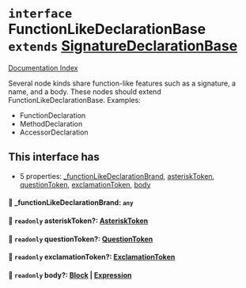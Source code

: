 # `interface` FunctionLikeDeclarationBase `extends` [SignatureDeclarationBase](../interface.SignatureDeclarationBase/README.md)

[Documentation Index](../README.md)

Several node kinds share function-like features such as a signature,
a name, and a body. These nodes should extend FunctionLikeDeclarationBase.
Examples:
- FunctionDeclaration
- MethodDeclaration
- AccessorDeclaration

## This interface has

- 5 properties:
[\_functionLikeDeclarationBrand](#-_functionlikedeclarationbrand-any),
[asteriskToken](#-readonly-asterisktoken-asterisktoken),
[questionToken](#-readonly-questiontoken-questiontoken),
[exclamationToken](#-readonly-exclamationtoken-exclamationtoken),
[body](#-readonly-body-block--expression)


#### 📄 \_functionLikeDeclarationBrand: `any`



#### 📄 `readonly` asteriskToken?: [AsteriskToken](../type.AsteriskToken/README.md)



#### 📄 `readonly` questionToken?: [QuestionToken](../type.QuestionToken/README.md)



#### 📄 `readonly` exclamationToken?: [ExclamationToken](../type.ExclamationToken/README.md)



#### 📄 `readonly` body?: [Block](../interface.Block/README.md) | [Expression](../interface.Expression/README.md)



